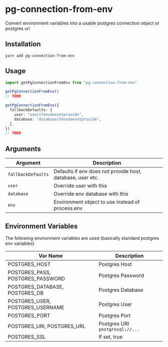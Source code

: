 # pg-connection-from-env

Convert environment variables into a usable postgres connection object or postgres uri

## Installation

`yarn add pg-connection-from-env`

## Usage

```ts
import getPgConnectionFromEnv from "pg-connection-from-env"

getPgConnectionFromEnv()
// TODO

getPgConnectionFromEnv({
  fallbackDefaults: {
    user: "userifenvdoesntprovide",
    database: "databaseifenvdoesntprovide",
  },
})
// TODO
```

## Arguments

| Argument           | Description                                                |
| ------------------ | ---------------------------------------------------------- |
| `fallbackDefaults` | Defaults if env does not provide host, database, user etc. |
| `user`             | Override user with this                                    |
| `database`         | Override env database with this                            |
| `env`              | Environment object to use instead of process.env           |

## Environment Variables

The following environment variables are used (basically standard postgres env variables)

| Var Name                         | Description                     |
| -------------------------------- | ------------------------------- |
| POSTGRES_HOST                    | Postgres Host                   |
| POSTGRES_PASS, POSTGRES_PASSWORD | Postgres Password               |
| POSTGRES_DATABASE, POSTGRES_DB   | Postgres Database               |
| POSTGRES_USER, POSTGRES_USERNAME | Postgres User                   |
| POSTGRES_PORT                    | Postgres Port                   |
| POSTGRES_URI, POSTGRES_URL       | Postgres URI `postgresql://...` |
| POSTGRES_SSL                     | If set, true                    |
